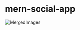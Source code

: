 # mern-social-app
![MergedImages](https://user-images.githubusercontent.com/97395445/170713241-b2f5e9df-ae63-4ace-8709-ec8b921ebf5f.png)
